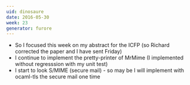 ```yaml
---
uid: dinosaure
date: 2016-05-30
week: 23
generator: furore
---
```


* So I focused this week on my abstract for the ICFP (so Richard corrected the paper and I have sent Friday)
* I continue to implement the pretty-printer of MrMime (I implemented without regresssion with my unit test)
* I start to look S/MIME (secure mail) - so may be I will implement with ocaml-tls the secure mail one time


